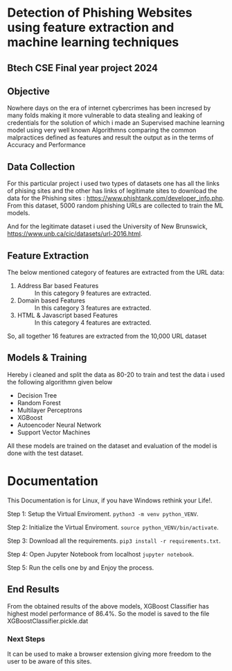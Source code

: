 # Detection of Phishing Websites using feature extraction and machine learning techniques
## Btech CSE Final year project 2024

## Objective
Nowhere days on the era of internet cybercrimes has been incresed by many folds making it more vulnerable to data stealing and leaking of credentials for the solution of which i made an Supervised machine learning model using very well known Algorithmns comparing the common malpractices defined as features and result the output as in the terms of Accuracy and Performance

## Data Collection
For this particular project i used two types of datasets one has all the links of phising sites and the other has links of legitimate sites to download the data for the Phishing sites : https://www.phishtank.com/developer_info.php. From this dataset, 5000 random phishing URLs are collected to train the ML models.

And for the legitimate dataset i used the University of New Brunswick, https://www.unb.ca/cic/datasets/url-2016.html.


## Feature Extraction
The below mentioned category of features are extracted from the URL data:

1.   Address Bar based Features <br>
          &nbsp;&nbsp;&nbsp;&nbsp;&nbsp;&nbsp;&nbsp;&nbsp;&nbsp;&nbsp;In this category 9 features are extracted.
2.   Domain based Features<br>
          &nbsp;&nbsp;&nbsp;&nbsp;&nbsp;&nbsp;&nbsp;&nbsp;&nbsp;&nbsp;In this category 3 features are extracted.
3.   HTML & Javascript based Features<br>
          &nbsp;&nbsp;&nbsp;&nbsp;&nbsp;&nbsp;&nbsp;&nbsp;&nbsp;&nbsp;In this category 4 features are extracted.


So, all together 16 features are extracted from the 10,000 URL dataset

## Models & Training

Hereby i cleaned and split the data as 80-20 to train and test the data i used the following algorithmn given below



* Decision Tree
* Random Forest
* Multilayer Perceptrons
* XGBoost
* Autoencoder Neural Network
* Support Vector Machines

All these models are trained on the dataset and evaluation of the model is done with the test dataset.

# Documentation
This Documentation is for Linux, if you have Windows rethink your Life!.

Step 1: Setup the Virtual Enviroment.
`python3 -m venv python_VENV`.

Step 2: Initialize the Virtual Enviroment.
`source python_VENV/bin/activate`.

Step 3: Download all the requirements.
`pip3 install -r requirements.txt`.

Step 4: Open Jupyter Notebook from localhost `jupyter notebook`.

Step 5: Run the cells one by and Enjoy the process.



## End Results
From the obtained results of the above models, XGBoost Classifier has highest model performance of 86.4%. So the model is saved to the file XGBoostClassifier.pickle.dat

### Next Steps

It can be used to make a browser extension giving more freedom to the user to be aware of this sites.

